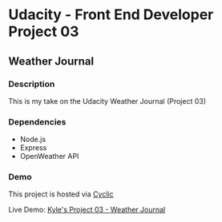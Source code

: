 # Udacity - Front End Developer Project 03

## Weather Journal

### Description

This is my take on the Udacity Weather Journal (Project 03)

### Dependencies

-   Node.js
-   Express
-   OpenWeather API

### Demo

This project is hosted via [Cyclic](https://www.cyclic.sh/)

Live Demo: [Kyle's Project 03 - Weather Journal](https://difficult-hosiery-clam.cyclic.app/)
